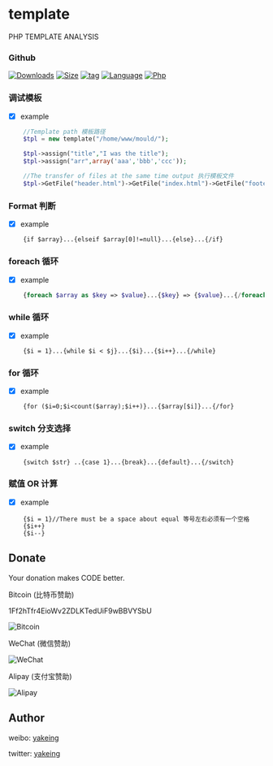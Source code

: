 # template

PHP TEMPLATE ANALYSIS

### Github

[![Downloads](https://img.shields.io/github/downloads/yakeing/php_template/total.svg)](https://github.com/yakeing/php_template)
[![Size](https://img.shields.io/github/size/yakeing/php_template/template.php.svg)](https://github.com/yakeing/php_template/blob/master/template.php)
[![tag](https://img.shields.io/github/tag/yakeing/php_template.svg)](https://github.com/yakeing/php_template/releases)
[![Language](https://img.shields.io/github/license/yakeing/php_template.svg)](https://github.com/yakeing/php_template/blob/master/LICENSE)
[![Php](https://img.shields.io/github/languages/top/yakeing/php_template.svg)](https://github.com/yakeing/php_template)

### 调试模板

- [x] example

```php
    //Template path 模板路径
    $tpl = new template("/home/www/mould/");

    $tpl->assign("title","I was the title");
    $tpl->assign("arr",array('aaa','bbb','ccc'));

    //The transfer of files at the same time output 执行模板文件
    $tpl->GetFile("header.html")->GetFile("index.html")->GetFile("footer.html")->render();
```



### Format 判断

- [x] example

```
    {if $array}...{elseif $array[0]!=null}...{else}...{/if}
```

### foreach 循环

- [x] example

```php
    {foreach $array as $key => $value}...{$key} => {$value}...{/foreach}
```

### while 循环

- [x] example

```
    {$i = 1}...{while $i < $j}...{$i}...{$i++}...{/while}
```

### for 循环

- [x] example

```
    {for ($i=0;$i<count($array);$i++)}...{$array[$i]}...{/for}
```

### switch 分支选择

- [x] example

```
    {switch $str} ..{case 1}...{break}...{default}...{/switch}
```

### 赋值 OR 计算

- [x] example

```
    {$i = 1}//There must be a space about equal 等号左右必须有一个空格
    {$i++}
    {$i--}
```


Donate
---
Your donation makes CODE better.

 Bitcoin (比特币赞助)

 1Ff2hTfr4EioWv2ZDLKTedUiF9wBBVYSbU

 ![Bitcoin](https://raw.githubusercontent.com/yakeing/Content/master/Donate/Bitcoin.png)

 WeChat (微信赞助)

 ![WeChat](https://raw.githubusercontent.com/yakeing/Content/master/Donate/WeChat.png)

 Alipay (支付宝赞助)

 ![Alipay](https://raw.githubusercontent.com/yakeing/Content/master/Donate/Alipay.png)

Author
---

weibo: [yakeing](https://weibo.com/yakeing)

twitter: [yakeing](https://twitter.com/yakeing)
